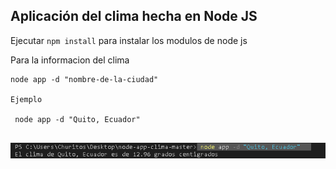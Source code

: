 ## Aplicación del clima hecha en Node JS


Ejecutar ``` npm install ``` para instalar los modulos de node js

Para la informacion del clima

```
node app -d "nombre-de-la-ciudad"

Ejemplo 

 node app -d "Quito, Ecuador"  


```
![Alt text](./pictures/imagen1.png "imagen crear")
